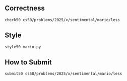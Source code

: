 


## Correctness
```
check50 cs50/problems/2025/x/sentimental/mario/less
```

## Style
```
style50 mario.py
```

## How to Submit
```
submit50 cs50/problems/2025/x/sentimental/mario/less
```
